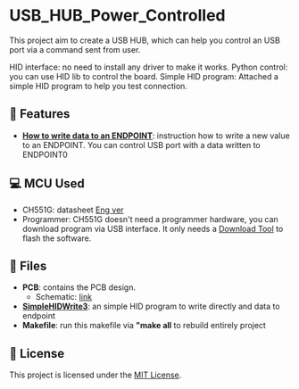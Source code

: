 # USB_HUB_Power_Controlled
This project aim to create a USB HUB, which can help you control an USB port via a command sent from user.

HID interface: no need to install any driver to make it works.
Python control: you can use HID lib to control the board.
Simple HID program: Attached a simple HID program to help you test connection.

## 🚀 Features
 - **[How to write data to an ENDPOINT](https://github.com/AnhGeek/USB_Relay_HID/tree/main#-how-to-use)**: instruction how to write a new value to an ENDPOINT. You can control USB port with a data written to ENDPOINT0

## 💻 MCU Used
- CH551G: datasheet [Eng ver](https://akizukidenshi.com/goodsaffix/CH552.pdf)
- Programmer: CH551G doesn't need a programmer hardware, you can download program via USB interface. It only needs a [Download Tool](https://www.wch-ic.com/downloads/WCHISPTool_Setup_exe.html) to flash the software.

## 📄 Files
- **PCB**: contains the PCB design.
     - Schematic: [link](https://github.com/AnhGeek/USB_HUB_Power_Controlled/blob/main/PCB/Schematic_Usb-hub-power-control_2024-12-14.pdf)
- **[SimpleHIDWrite3](https://github.com/AnhGeek/USB_Relay_HID/tree/main/SimpleHIDWrite3)**: an simple HID program to write directly and data to endpoint
- **Makefile**: run this makefile via **"make all** to rebuild entirely project

## 📄 License

This project is licensed under the [MIT License](LICENSE).
